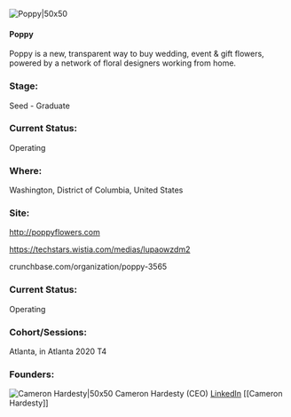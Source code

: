 

![Poppy|50x50](https://apimg.techstars.com/connect/images/image_files/5f6a4f7e34a60d4e6e000060/original/poppy_logo.png)

#### Poppy
Poppy is a new, transparent way to buy wedding, event & gift flowers, powered by a network of floral designers working from home.

### Stage: 
Seed - Graduate 

### Current Status: 
Operating

### Where:
Washington, District of Columbia, United States

### Site:
http://poppyflowers.com

https://techstars.wistia.com/medias/lupaowzdm2

crunchbase.com/organization/poppy-3565

### Current Status: 
Operating

### Cohort/Sessions: 
Atlanta, in Atlanta 2020 T4

### Founders: 

![Cameron Hardesty|50x50](https://apimg.techstars.com/connect/images/image_files/5f04d1ada36c1154930000d2/original/cameron_headshot_tulips.jpg) Cameron Hardesty (CEO) [LinkedIn](https://linkedin.com/in/cameronhardesty) [[Cameron Hardesty]]


